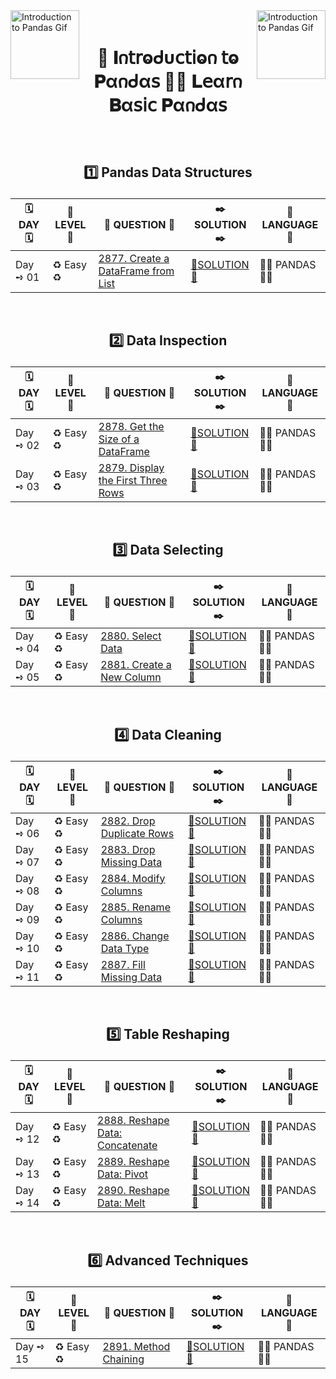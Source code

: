 
<img align="left" src="https://github.com/user-attachments/assets/f8a7a72c-fe98-4c74-af19-9bff00ad1606" width="110" height="110" alt="Introduction to Pandas Gif">

<img align="right" src="https://github.com/user-attachments/assets/f8a7a72c-fe98-4c74-af19-9bff00ad1606" width="110" height="110" alt="Introduction to Pandas Gif">

</br> 

<h1 align="center"> 

🧮 𝚰𐓣𝗍𝗋ⱺᑯυ𝖼𝗍𝗂ⱺ𐓣 𝗍ⱺ 𝐏α𐓣ᑯα𝗌 🐻‍❄️ 𝐋𝖾α𝗋𐓣 𝐁α𝗌𝗂𝖼 𝐏α𐓣ᑯα𝗌

</h1>

</br>

<h2 align="center"> 

1️⃣ Pandas Data Structures

</h2>

<div align="center">

| 🗓️ DAY 🗓️ | 🔏 LEVEL 🔏| 📜 QUESTION 📜  | ✒️ SOLUTION ✒️ | 🍄 LANGUAGE 🍄|
|------------|-------------|------------------|---------------|----------------|
| Day ➺ 01 | ♻️ Easy ♻️ | [2877. Create a DataFrame from List](https://leetcode.com/problems/create-a-dataframe-from-list/description/?envType=study-plan-v2&envId=introduction-to-pandas&lang=pythondata) | [🧮SOLUTION🧮](https://github.com/Prakhar-002/LEETCODE/tree/main/%F0%9F%93%9A%20Study%20%F0%9F%8E%A7%20Plan%20%F0%9F%91%A8%F0%9F%8F%BB%E2%80%8D%F0%9F%92%BB/%F0%9F%A7%AE%20Introduction%20to%20Pandas%20%F0%9F%90%BB%E2%80%8D%E2%9D%84%EF%B8%8F%20Learn%20Basic%20Pandas/%F0%9F%94%AC%20Examine%20Thoroughly%20%F0%9F%A7%AC/01%20Pandas%20Data%20Structures/Day%20%E2%9E%BA%2001%20%F0%9F%90%BB%E2%80%8D%E2%9D%84%EF%B8%8F%202877.%20Create%20a%20DataFrame%20from%20List) |🐻‍❄️ PANDAS 🐻‍❄️|

</div>

</br>

<h2 align="center"> 

2️⃣ Data Inspection

</h2>

<div align="center">

| 🗓️ DAY 🗓️ | 🔏 LEVEL 🔏| 📜 QUESTION 📜  | ✒️ SOLUTION ✒️ | 🍄 LANGUAGE 🍄|
|------------|-------------|------------------|---------------|----------------|
| Day ➺ 02 | ♻️ Easy ♻️ | [2878. Get the Size of a DataFrame](https://leetcode.com/problems/get-the-size-of-a-dataframe/?envType=study-plan-v2&envId=introduction-to-pandas&lang=pythondata) | [🧮SOLUTION🧮](https://github.com/Prakhar-002/LEETCODE/tree/main/%F0%9F%93%9A%20Study%20%F0%9F%8E%A7%20Plan%20%F0%9F%91%A8%F0%9F%8F%BB%E2%80%8D%F0%9F%92%BB/%F0%9F%A7%AE%20Introduction%20to%20Pandas%20%F0%9F%90%BB%E2%80%8D%E2%9D%84%EF%B8%8F%20Learn%20Basic%20Pandas/%F0%9F%94%AC%20Examine%20Thoroughly%20%F0%9F%A7%AC/02%20Data%20Inspection/Day%20%E2%9E%BA%2002%20%F0%9F%90%BB%E2%80%8D%E2%9D%84%EF%B8%8F%202878.%20Get%20the%20Size%20of%20a%20DataFrame) |🐻‍❄️ PANDAS 🐻‍❄️|
| Day ➺ 03 | ♻️ Easy ♻️ | [2879. Display the First Three Rows](https://leetcode.com/problems/display-the-first-three-rows/?envType=study-plan-v2&envId=introduction-to-pandas&lang=pythondata) | [🧮SOLUTION🧮](https://github.com/Prakhar-002/LEETCODE/tree/main/%F0%9F%93%9A%20Study%20%F0%9F%8E%A7%20Plan%20%F0%9F%91%A8%F0%9F%8F%BB%E2%80%8D%F0%9F%92%BB/%F0%9F%A7%AE%20Introduction%20to%20Pandas%20%F0%9F%90%BB%E2%80%8D%E2%9D%84%EF%B8%8F%20Learn%20Basic%20Pandas/%F0%9F%94%AC%20Examine%20Thoroughly%20%F0%9F%A7%AC/02%20Data%20Inspection/Day%20%E2%9E%BA%2003%20%F0%9F%90%BB%E2%80%8D%E2%9D%84%EF%B8%8F%202879.%20Display%20the%20First%20Three%20Rows) |🐻‍❄️ PANDAS 🐻‍❄️|

</div>

</br>

<h2 align="center"> 

3️⃣ Data Selecting

</h2>

<div align="center">

| 🗓️ DAY 🗓️ | 🔏 LEVEL 🔏| 📜 QUESTION 📜  | ✒️ SOLUTION ✒️ | 🍄 LANGUAGE 🍄|
|------------|-------------|------------------|---------------|----------------|
| Day ➺ 04 | ♻️ Easy ♻️ | [2880. Select Data](https://leetcode.com/problems/select-data/?envType=study-plan-v2&envId=introduction-to-pandas&lang=pythondata) | [🧮SOLUTION🧮](https://github.com/Prakhar-002/LEETCODE/tree/main/%F0%9F%93%9A%20Study%20%F0%9F%8E%A7%20Plan%20%F0%9F%91%A8%F0%9F%8F%BB%E2%80%8D%F0%9F%92%BB/%F0%9F%A7%AE%20Introduction%20to%20Pandas%20%F0%9F%90%BB%E2%80%8D%E2%9D%84%EF%B8%8F%20Learn%20Basic%20Pandas/%F0%9F%94%AC%20Examine%20Thoroughly%20%F0%9F%A7%AC/03%20Data%20Selecting/Day%20%E2%9E%BA%2004%20%F0%9F%90%BB%E2%80%8D%E2%9D%84%EF%B8%8F%202880.%20Select%20Data) |🐻‍❄️ PANDAS 🐻‍❄️|
| Day ➺ 05 | ♻️ Easy ♻️ | [2881. Create a New Column](https://leetcode.com/problems/create-a-new-column/?envType=study-plan-v2&envId=introduction-to-pandas&lang=pythondata) | [🧮SOLUTION🧮](https://github.com/Prakhar-002/LEETCODE/tree/main/%F0%9F%93%9A%20Study%20%F0%9F%8E%A7%20Plan%20%F0%9F%91%A8%F0%9F%8F%BB%E2%80%8D%F0%9F%92%BB/%F0%9F%A7%AE%20Introduction%20to%20Pandas%20%F0%9F%90%BB%E2%80%8D%E2%9D%84%EF%B8%8F%20Learn%20Basic%20Pandas/%F0%9F%94%AC%20Examine%20Thoroughly%20%F0%9F%A7%AC/03%20Data%20Selecting/Day%20%E2%9E%BA%2005%20%F0%9F%90%BB%E2%80%8D%E2%9D%84%EF%B8%8F%202881.%20Create%20a%20New%20Column) |🐻‍❄️ PANDAS 🐻‍❄️|

</div>

</br>

<h2 align="center"> 

4️⃣ Data Cleaning

</h2>

<div align="center">

| 🗓️ DAY 🗓️ | 🔏 LEVEL 🔏| 📜 QUESTION 📜  | ✒️ SOLUTION ✒️ | 🍄 LANGUAGE 🍄|
|------------|-------------|------------------|---------------|----------------|
| Day ➺ 06 | ♻️ Easy ♻️ | [2882. Drop Duplicate Rows](https://leetcode.com/problems/drop-duplicate-rows/?envType=study-plan-v2&envId=introduction-to-pandas&lang=pythondata) | [🧮SOLUTION🧮](https://github.com/Prakhar-002/LEETCODE/tree/main/%F0%9F%93%9A%20Study%20%F0%9F%8E%A7%20Plan%20%F0%9F%91%A8%F0%9F%8F%BB%E2%80%8D%F0%9F%92%BB/%F0%9F%A7%AE%20Introduction%20to%20Pandas%20%F0%9F%90%BB%E2%80%8D%E2%9D%84%EF%B8%8F%20Learn%20Basic%20Pandas/%F0%9F%94%AC%20Examine%20Thoroughly%20%F0%9F%A7%AC/04%20Data%20Cleaning/Day%20%E2%9E%BA%2006%20%F0%9F%90%BB%E2%80%8D%E2%9D%84%EF%B8%8F%202882.%20Drop%20Duplicate%20Rows) |🐻‍❄️ PANDAS 🐻‍❄️|
| Day ➺ 07 | ♻️ Easy ♻️ | [2883. Drop Missing Data](https://leetcode.com/problems/drop-missing-data/?envType=study-plan-v2&envId=introduction-to-pandas&lang=pythondata) | [🧮SOLUTION🧮](https://github.com/Prakhar-002/LEETCODE/tree/main/%F0%9F%93%9A%20Study%20%F0%9F%8E%A7%20Plan%20%F0%9F%91%A8%F0%9F%8F%BB%E2%80%8D%F0%9F%92%BB/%F0%9F%A7%AE%20Introduction%20to%20Pandas%20%F0%9F%90%BB%E2%80%8D%E2%9D%84%EF%B8%8F%20Learn%20Basic%20Pandas/%F0%9F%94%AC%20Examine%20Thoroughly%20%F0%9F%A7%AC/04%20Data%20Cleaning/Day%20%E2%9E%BA%2007%20%F0%9F%90%BB%E2%80%8D%E2%9D%84%EF%B8%8F%202883.%20Drop%20Missing%20Data) |🐻‍❄️ PANDAS 🐻‍❄️|
| Day ➺ 08 | ♻️ Easy ♻️ | [2884. Modify Columns](https://leetcode.com/problems/modify-columns/?envType=study-plan-v2&envId=introduction-to-pandas&lang=pythondata) | [🧮SOLUTION🧮](https://github.com/Prakhar-002/LEETCODE/tree/main/%F0%9F%93%9A%20Study%20%F0%9F%8E%A7%20Plan%20%F0%9F%91%A8%F0%9F%8F%BB%E2%80%8D%F0%9F%92%BB/%F0%9F%A7%AE%20Introduction%20to%20Pandas%20%F0%9F%90%BB%E2%80%8D%E2%9D%84%EF%B8%8F%20Learn%20Basic%20Pandas/%F0%9F%94%AC%20Examine%20Thoroughly%20%F0%9F%A7%AC/04%20Data%20Cleaning/Day%20%E2%9E%BA%2008%20%F0%9F%90%BB%E2%80%8D%E2%9D%84%EF%B8%8F%202884.%20Modify%20Columns) |🐻‍❄️ PANDAS 🐻‍❄️|
| Day ➺ 09 | ♻️ Easy ♻️ | [2885. Rename Columns](https://leetcode.com/problems/rename-columns/?envType=study-plan-v2&envId=introduction-to-pandas&lang=pythondata) | [🧮SOLUTION🧮](https://github.com/Prakhar-002/LEETCODE/tree/main/%F0%9F%93%9A%20Study%20%F0%9F%8E%A7%20Plan%20%F0%9F%91%A8%F0%9F%8F%BB%E2%80%8D%F0%9F%92%BB/%F0%9F%A7%AE%20Introduction%20to%20Pandas%20%F0%9F%90%BB%E2%80%8D%E2%9D%84%EF%B8%8F%20Learn%20Basic%20Pandas/%F0%9F%94%AC%20Examine%20Thoroughly%20%F0%9F%A7%AC/04%20Data%20Cleaning/Day%20%E2%9E%BA%2009%20%F0%9F%90%BB%E2%80%8D%E2%9D%84%EF%B8%8F%202885.%20Rename%20Columns) |🐻‍❄️ PANDAS 🐻‍❄️|
| Day ➺ 10 | ♻️ Easy ♻️ | [2886. Change Data Type](https://leetcode.com/problems/change-data-type/?envType=study-plan-v2&envId=introduction-to-pandas&lang=pythondata) | [🧮SOLUTION🧮](https://github.com/Prakhar-002/LEETCODE/tree/main/%F0%9F%93%9A%20Study%20%F0%9F%8E%A7%20Plan%20%F0%9F%91%A8%F0%9F%8F%BB%E2%80%8D%F0%9F%92%BB/%F0%9F%A7%AE%20Introduction%20to%20Pandas%20%F0%9F%90%BB%E2%80%8D%E2%9D%84%EF%B8%8F%20Learn%20Basic%20Pandas/%F0%9F%94%AC%20Examine%20Thoroughly%20%F0%9F%A7%AC/04%20Data%20Cleaning/Day%20%E2%9E%BA%2010%20%F0%9F%90%BB%E2%80%8D%E2%9D%84%EF%B8%8F%202886.%20Change%20Data%20Type) |🐻‍❄️ PANDAS 🐻‍❄️|
| Day ➺ 11 | ♻️ Easy ♻️ | [2887. Fill Missing Data](https://leetcode.com/problems/fill-missing-data/?envType=study-plan-v2&envId=introduction-to-pandas&lang=pythondata) | [🧮SOLUTION🧮](https://github.com/Prakhar-002/LEETCODE/tree/main/%F0%9F%93%9A%20Study%20%F0%9F%8E%A7%20Plan%20%F0%9F%91%A8%F0%9F%8F%BB%E2%80%8D%F0%9F%92%BB/%F0%9F%A7%AE%20Introduction%20to%20Pandas%20%F0%9F%90%BB%E2%80%8D%E2%9D%84%EF%B8%8F%20Learn%20Basic%20Pandas/%F0%9F%94%AC%20Examine%20Thoroughly%20%F0%9F%A7%AC/04%20Data%20Cleaning/Day%20%E2%9E%BA%2011%20%F0%9F%90%BB%E2%80%8D%E2%9D%84%EF%B8%8F%202887.%20Fill%20Missing%20Data) |🐻‍❄️ PANDAS 🐻‍❄️|

</div>

</br>

<h2 align="center"> 

5️⃣ Table Reshaping

</h2>

<div align="center">

| 🗓️ DAY 🗓️ | 🔏 LEVEL 🔏| 📜 QUESTION 📜  | ✒️ SOLUTION ✒️ | 🍄 LANGUAGE 🍄|
|------------|-------------|------------------|---------------|----------------|
| Day ➺ 12 | ♻️ Easy ♻️ | [2888. Reshape Data: Concatenate](https://leetcode.com/problems/reshape-data-concatenate/?envType=study-plan-v2&envId=introduction-to-pandas&lang=pythondata) | [🧮SOLUTION🧮](https://github.com/Prakhar-002/LEETCODE/tree/main/%F0%9F%93%9A%20Study%20%F0%9F%8E%A7%20Plan%20%F0%9F%91%A8%F0%9F%8F%BB%E2%80%8D%F0%9F%92%BB/%F0%9F%A7%AE%20Introduction%20to%20Pandas%20%F0%9F%90%BB%E2%80%8D%E2%9D%84%EF%B8%8F%20Learn%20Basic%20Pandas/%F0%9F%94%AC%20Examine%20Thoroughly%20%F0%9F%A7%AC/05%20Table%20Reshaping/Day%20%E2%9E%BA%2012%20%F0%9F%90%BB%E2%80%8D%E2%9D%84%EF%B8%8F%202888.%20Reshape%20Data%20Concatenate) |🐻‍❄️ PANDAS 🐻‍❄️|
| Day ➺ 13 | ♻️ Easy ♻️ | [2889. Reshape Data: Pivot](https://leetcode.com/problems/reshape-data-pivot/?envType=study-plan-v2&envId=introduction-to-pandas&lang=pythondata) | [🧮SOLUTION🧮](https://github.com/Prakhar-002/LEETCODE/tree/main/%F0%9F%93%9A%20Study%20%F0%9F%8E%A7%20Plan%20%F0%9F%91%A8%F0%9F%8F%BB%E2%80%8D%F0%9F%92%BB/%F0%9F%A7%AE%20Introduction%20to%20Pandas%20%F0%9F%90%BB%E2%80%8D%E2%9D%84%EF%B8%8F%20Learn%20Basic%20Pandas/%F0%9F%94%AC%20Examine%20Thoroughly%20%F0%9F%A7%AC/05%20Table%20Reshaping/Day%20%E2%9E%BA%2013%20%F0%9F%90%BB%E2%80%8D%E2%9D%84%EF%B8%8F%202889.%20Reshape%20Data%20Pivot) |🐻‍❄️ PANDAS 🐻‍❄️|
| Day ➺ 14 | ♻️ Easy ♻️ | [2890. Reshape Data: Melt](https://leetcode.com/problems/reshape-data-melt/?envType=study-plan-v2&envId=introduction-to-pandas&lang=pythondata) | [🧮SOLUTION🧮](https://github.com/Prakhar-002/LEETCODE/tree/main/%F0%9F%93%9A%20Study%20%F0%9F%8E%A7%20Plan%20%F0%9F%91%A8%F0%9F%8F%BB%E2%80%8D%F0%9F%92%BB/%F0%9F%A7%AE%20Introduction%20to%20Pandas%20%F0%9F%90%BB%E2%80%8D%E2%9D%84%EF%B8%8F%20Learn%20Basic%20Pandas/%F0%9F%94%AC%20Examine%20Thoroughly%20%F0%9F%A7%AC/05%20Table%20Reshaping/Day%20%E2%9E%BA%2014%20%F0%9F%90%BB%E2%80%8D%E2%9D%84%EF%B8%8F%202890.%20Reshape%20Data%20Melt) |🐻‍❄️ PANDAS 🐻‍❄️|

</div>

</br>

<h2 align="center"> 

6️⃣ Advanced Techniques

</h2>

<div align="center">

| 🗓️ DAY 🗓️ | 🔏 LEVEL 🔏| 📜 QUESTION 📜  | ✒️ SOLUTION ✒️ | 🍄 LANGUAGE 🍄|
|------------|-------------|------------------|---------------|----------------|
| Day ➺ 15 | ♻️ Easy ♻️ | [2891. Method Chaining](https://leetcode.com/problems/method-chaining/?envType=study-plan-v2&envId=introduction-to-pandas&lang=pythondata) | [🧮SOLUTION🧮](https://github.com/Prakhar-002/LEETCODE/tree/main/%F0%9F%93%9A%20Study%20%F0%9F%8E%A7%20Plan%20%F0%9F%91%A8%F0%9F%8F%BB%E2%80%8D%F0%9F%92%BB/%F0%9F%A7%AE%20Introduction%20to%20Pandas%20%F0%9F%90%BB%E2%80%8D%E2%9D%84%EF%B8%8F%20Learn%20Basic%20Pandas/%F0%9F%94%AC%20Examine%20Thoroughly%20%F0%9F%A7%AC/06%20Advanced%20Techniques/Day%20%E2%9E%BA%2015%20%F0%9F%90%BB%E2%80%8D%E2%9D%84%EF%B8%8F%202891.%20Method%20Chaining) |🐻‍❄️ PANDAS 🐻‍❄️|

</div>
